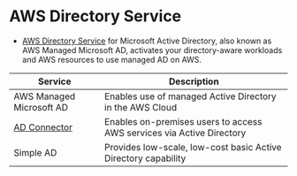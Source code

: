 # AWS Directory Service
- [AWS Directory Service](https://aws.amazon.com/directoryservice/) for Microsoft Active Directory, also known as AWS Managed Microsoft AD, activates your directory-aware workloads and AWS resources to use managed AD on AWS.

| Service                                                                                                     | Description                                                           |
|-------------------------------------------------------------------------------------------------------------|-----------------------------------------------------------------------|
| AWS Managed Microsoft AD                                                                                    | Enables use of managed Active Directory in the AWS Cloud              |
| [AD Connector](https://docs.aws.amazon.com/directoryservice/latest/admin-guide/directory_ad_connector.html) | Enables on-premises users to access AWS services via Active Directory |
| Simple AD                                                                                                   | Provides low-scale, low-cost basic Active Directory capability        |
